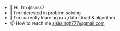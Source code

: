 - 👋 Hi, I’m @snsk7
- 👀 I’m interested in problem solving
- 🌱 I’m currently learning c++,data struct & algorithm
- 📫 How to reach me sisirsingh777@gmail.com

<!---
snsk7/snsk7 is a ✨ special ✨ repository because its `README.md` (this file) appears on your GitHub profile.
You can click the Preview link to take a look at your changes.
--->
